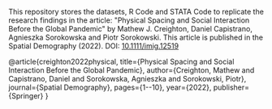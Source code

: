 This repository stores the datasets, R Code and STATA Code to replicate the research findings in the article: 
"Physical Spacing and Social Interaction Before the Global Pandemic" by Mathew J. Creighton, Daniel Capistrano, Agnieszka Sorokowska and Piotr Sorokowski. 
This article is published in the Spatial Demography (2022). DOI: [10.1111/imig.12519](https://doi.org/10.1007/s40980-021-00100-y)

@article{creighton2022physical,
  title={Physical Spacing and Social Interaction Before the Global Pandemic},
  author={Creighton, Mathew and Capistrano, Daniel and Sorokowska, Agnieszka and Sorokowski, Piotr},
  journal={Spatial Demography},
  pages={1--10},
  year={2022},
  publisher={Springer}
}
